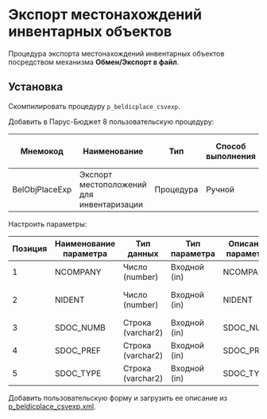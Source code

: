 # Экспорт местонахождений инвентарных объектов

Процедура экспорта местонахождений инвентарных объектов посредством механизма **Обмен/Экспорт в файл**.

## Установка

Скомпилировать процедуру `p_beldicplace_csvexp`.

Добавить в Парус-Бюджет 8 пользовательскую процедуру:

|Мнемокод|Наименование|Тип|Способ выполнения|Имя хранимой процедуры|Блокировка при выполнении|Пиктограмма|
|---|---|---|---|---|---|---|
|BelObjPlaceExp|Экспорт местоположений для инвентаризации|Процедура|Ручной|P_BELDICPLACE_CSVEXP|Нет|

Настроить параметры:

|Позиция|Наименование параметра|Тип данных|Тип параметра|Описание параметра|Визуализация|Привязка|Обязательный|Раздел|Метод вызова|Параметр|Родительский параметр|Дополнительный словарь|
|---|---|---|---|---|---|---|---|---|---|---|---|---|
|1|NCOMPANY|Число (number)|Входной (in)|NCOMPANY|Нет|К организации|Да||||||
|2|NIDENT|Число (number)|Входной (in)|NIDENT|Нет|К идентификатору ведомости|Да||||||
|3|SDOC_NUMB|Строка (varchar2)|Входной (in)|SDOC_NUMB|Нет|Нет|Нет||||||
|4|SDOC_PREF|Строка (varchar2)|Входной (in)|SDOC_PREF|Нет|Нет|Нет||||||
|5|SDOC_TYPE|Строка (varchar2)|Входной (in)|SDOC_TYPE|Нет|Нет|Нет||||||

Добавить пользовательскую форму и загрузить ее описание из [p_beldicplace_csvexp.xml](forms/p_beldicplace_csvexp.xml).